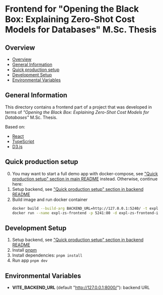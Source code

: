 # Frontend for "Opening the Black Box: Explaining Zero-Shot Cost Models for Databases" M.Sc. Thesis

## Overview

- [Overview](#overview)
- [General Information](#general-information)
- [Quick production setup](#quick-production-setup)
- [Development Setup](#development-setup)
- [Environmental Variables](#environmental-variables)

## General Information

This directory contains a frontend part of a project that was developed in terms of *"Opening the Black Box: Explaining Zero-Shot Cost Models for Databases"* M.Sc. Thesis.

Based on:
- [React](https://react.dev/)
- [TypeScript](https://www.typescriptlang.org/)
- [D3.js](https://d3js.org/)

## Quick production setup

0. You may want to start a full demo app with docker-compose, see ["Quick production setup" section in main README](../README.md#quick-production-setup) instead. Otherwise, continue here:
1. Setup backend, see ["Quick production setup" section in backend README](../backend/README.md#quick-production-setup)
2. Build image and run docker container
    ```sh
    docker build --build-arg BACKEND_URL=http://127.0.0.1:5240/ -t expl-zs-frontend-image .
    docker run --name expl-zs-frontend -p 5241:80 -d expl-zs-frontend-image
    ```


## Development Setup

1. Setup backend, see ["Quick production setup" section in backend README](../backend/README.md#development-setup)
2. Install [pnpm](https://pnpm.io/installation)
3. Install dependencies: `pnpm install`
4. Run app `pnpm dev`

## Environmental Variables

- **VITE_BACKEND_URL** (default "http://127.0.0.1:8000/"): backend URL
